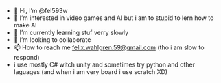 - 👋 Hi, I’m @fel593w
- 👀 I’m interested in video games and AI but i am to stupid to lern how to make AI
- 🌱 I’m currently learning stuf verry slowly
- 💞️ I’m looking to collaborate 
- 📫 How to reach me felix.wahlgren.59@gmail.com
  (tho i am slow to respond)
- i use mostly C# witch unity and sometimes try python and other laguages (and when i am very board i use scratch XD)



<!---
fel593w/fel593w is a ✨ special ✨ repository because its `README.md` (this file) appears on your GitHub profile.
You can click the Preview link to take a look at your changes.
--->
